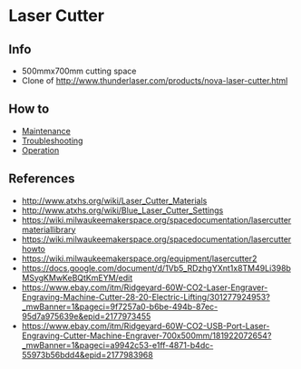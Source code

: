 # Laser Cutter

## Info

* 500mmx700mm cutting space
* Clone of http://www.thunderlaser.com/products/nova-laser-cutter.html

## How to

* [Maintenance](maintenance.md)
* [Troubleshooting](troubleshooting.md)
* [Operation](operation.md)

## References

* http://www.atxhs.org/wiki/Laser_Cutter_Materials
* http://www.atxhs.org/wiki/Blue_Laser_Cutter_Settings
* https://wiki.milwaukeemakerspace.org/spacedocumentation/lasercuttermateriallibrary
* https://wiki.milwaukeemakerspace.org/spacedocumentation/lasercutterhowto
* https://wiki.milwaukeemakerspace.org/equipment/lasercutter2
* https://docs.google.com/document/d/1Vb5_RDzhgYXnt1x8TM49Li398bMSygKMwKeBQtKmEYM/edit
* https://www.ebay.com/itm/Ridgeyard-60W-CO2-Laser-Engraver-Engraving-Machine-Cutter-28-20-Electric-Lifting/301277924953?_mwBanner=1&pageci=9f7257a0-b6be-494b-87ec-95d7a975639e&epid=2177973455
* https://www.ebay.com/itm/Ridgeyard-60W-CO2-USB-Port-Laser-Engraving-Cutter-Machine-Engraver-700x500mm/181922072654?_mwBanner=1&pageci=a9942c53-e1ff-4871-b4dc-55973b56bdd4&epid=2177983968
